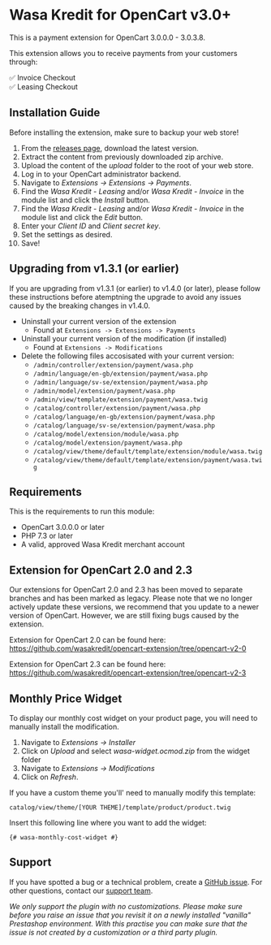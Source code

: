 # Wasa Kredit for OpenCart v3.0+
This is a payment extension for OpenCart 3.0.0.0 - 3.0.3.8.

This extension allows you to receive payments from your customers through:

:white_check_mark: Invoice Checkout\
:white_check_mark: Leasing Checkout

## Installation Guide
Before installing the extension, make sure to backup your web store!

1. From the [releases page](https://github.com/wasakredit/opencart-extension/releases), download the latest version.
2. Extract the content from previously downloaded zip archive.
3. Upload the content of the *upload* folder to the root of your web store.
4. Log in to your OpenCart administrator backend.
5. Navigate to *Extensions -> Extensions -> Payments*.
6. Find the *Wasa Kredit - Leasing* and/or *Wasa Kredit - Invoice* in the module list and click the *Install* button.
7. Find the *Wasa Kredit - Leasing* and/or *Wasa Kredit - Invoice* in the module list and click the *Edit* button.
8. Enter your *Client ID* and *Client secret key*.
9. Set the settings as desired.
10. Save!

## Upgrading from v1.3.1 (or earlier)
If you are upgrading from v1.3.1 (or earlier) to v1.4.0 (or later), please follow these instructions
before atemptning the upgrade to avoid any issues caused by the breaking changes in v1.4.0.

- Uninstall your current version of the extension
	- Found at `Extensions -> Extensions -> Payments`
- Uninstall your current version of the modification (if installed)
	- Found at `Extensions -> Modifications`
- Delete the following files accosisated with your current version:
	- `/admin/controller/extension/payment/wasa.php`
	- `/admin/language/en-gb/extension/payment/wasa.php`
	- `/admin/language/sv-se/extension/payment/wasa.php`
	- `/admin/model/extension/payment/wasa.php`
	- `/admin/view/template/extension/payment/wasa.twig`
	- `/catalog/controller/extension/payment/wasa.php`
	- `/catalog/language/en-gb/extension/payment/wasa.php`
	- `/catalog/language/sv-se/extension/payment/wasa.php`
	- `/catalog/model/extension/module/wasa.php`
	- `/catalog/model/extension/payment/wasa.php`
	- `/catalog/view/theme/default/template/extension/module/wasa.twig`
	- `/catalog/view/theme/default/template/extension/payment/wasa.twig`

## Requirements

This is the requirements to run this module:
- OpenCart 3.0.0.0 or later
- PHP 7.3 or later
- A valid, approved Wasa Kredit merchant account

## Extension for OpenCart 2.0 and 2.3
Our extensions for OpenCart 2.0 and 2.3 has been moved to separate branches and has been marked as legacy.
Please note that we no longer actively update these versions, we recommend that you update to a newer version of OpenCart.
However, we are still fixing bugs caused by the extension.

Extension for OpenCart 2.0 can be found here:\
https://github.com/wasakredit/opencart-extension/tree/opencart-v2-0

Extension for OpenCart 2.3 can be found here:\
https://github.com/wasakredit/opencart-extension/tree/opencart-v2-3

## Monthly Price Widget
To display our monthly cost widget on your product page, you will need to manually install the modification.

1. Navigate to _Extensions -> Installer_
2. Click on _Upload_ and select _wasa-widget.ocmod.zip_ from the widget folder
3. Navigate to _Extensions -> Modifications_
4. Click on _Refresh_.

If you have a custom theme you'll' need to manually modify this template:

`catalog/view/theme/[YOUR THEME]/template/product/product.twig`

Insert this following line where you want to add the widget:

`{# wasa-monthly-cost-widget #}`

## Support

If you have spotted a bug or a technical problem, create a [GitHub issue](https://github.com/wasakredit/prestashop-addon-1.7/issues).
For other questions, contact our [support team](https://developer.wasakredit.se/contact).

*We only support the plugin with no customizations.
Please make sure before you raise an issue that you revisit it on a newly installed "vanilla" Prestashop environment.
With this practise you can make sure that the issue is not created by a customization or a third party plugin.*

